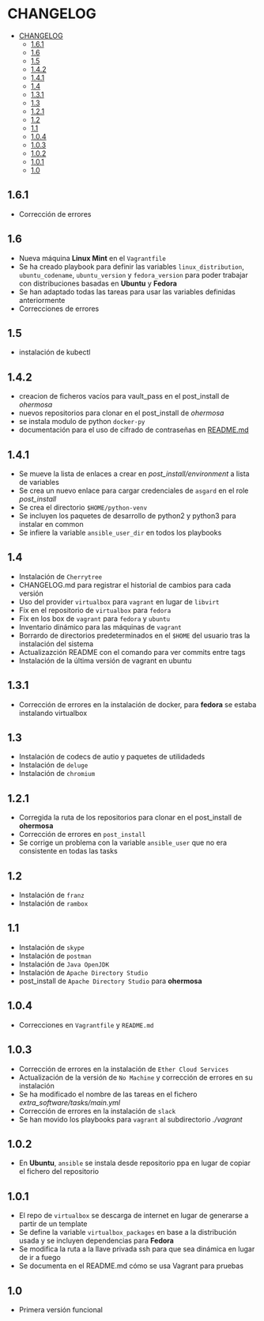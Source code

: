 # CHANGELOG

- [CHANGELOG](#changelog)
  - [1.6.1](#161)
  - [1.6](#16)
  - [1.5](#15)
  - [1.4.2](#142)
  - [1.4.1](#141)
  - [1.4](#14)
  - [1.3.1](#131)
  - [1.3](#13)
  - [1.2.1](#121)
  - [1.2](#12)
  - [1.1](#11)
  - [1.0.4](#104)
  - [1.0.3](#103)
  - [1.0.2](#102)
  - [1.0.1](#101)
  - [1.0](#10)

## 1.6.1

* Corrección de errores

## 1.6

* Nueva máquina **Linux Mint** en el `Vagrantfile`
* Se ha creado playbook para definir las variables `linux_distribution`, `ubuntu_codename`, `ubuntu_version` y `fedora_version` para poder trabajar con distribuciones basadas en **Ubuntu** y **Fedora**
* Se han adaptado todas las tareas para usar las variables definidas anteriormente
* Correcciones de errores

## 1.5

* instalación de kubectl

## 1.4.2

* creacion de ficheros vacíos para vault_pass en el post_install de *ohermosa*
* nuevos repositorios para clonar en el post_install de *ohermosa*
* se instala modulo de python `docker-py`
* documentación para el uso de cifrado de contraseñas en [README.md](README.md)

## 1.4.1

* Se mueve la lista de enlaces a crear en *post_install/environment* a lista de variables
* Se crea un nuevo enlace para cargar credenciales de `asgard` en el role *post_install*
* Se crea el directorio `$HOME/python-venv`
* Se incluyen los paquetes de desarrollo de python2 y python3 para instalar en common
* Se infiere la variable `ansible_user_dir` en todos los playbooks

## 1.4

* Instalación de `Cherrytree`
* CHANGELOG.md para registrar el historial de cambios para cada versión
* Uso del provider `virtualbox` para `vagrant` en lugar de `libvirt`
* Fix en el repositorio de `virtualbox` para `fedora`
* Fix en los box de `vagrant` para `fedora` y `ubuntu`
* Inventario dinámico para las máquinas de `vagrant`
* Borrardo de directorios predeterminados en el `$HOME` del usuario tras la instalación del sistema
* Actualizazción README con el comando para ver commits entre tags
* Instalación de la última versión de vagrant en ubuntu

## 1.3.1

* Corrección de errores en la instalación de docker, para **fedora** se estaba instalando virtualbox

## 1.3

* Instalación de codecs de autio y paquetes de utilidadeds
* Instalación de `deluge`
* Instalación de `chromium`

## 1.2.1

* Corregida la ruta de los repositorios para clonar en el post_install de **ohermosa**
* Corrección de errores en `post_install`
* Se corrige un problema con la variable `ansible_user` que no era consistente en todas las tasks

## 1.2

* Instalación de `franz`
* Instalación de `rambox`

## 1.1

* Instalación de `skype`
* Instalación de `postman`
* Instalación de `Java OpenJDK`
* Instalación de `Apache Directory Studio`
* post_install de `Apache Directory Studio` para **ohermosa**

## 1.0.4

* Correcciones en `Vagrantfile` y `README.md`

## 1.0.3

* Corrección de errores en la instalación de `Ether Cloud Services`
* Actualización de la versión de `No Machine` y corrección de errores en su instalación
* Se ha modificado el nombre de las tareas en el fichero *extra_software/tasks/main.yml*
* Corrección de errores en la instalación de `slack`
* Se han movido los playbooks para `vagrant` al subdirectorio *./vagrant*

## 1.0.2

* En **Ubuntu**, `ansible` se instala desde repositorio ppa en lugar de copiar el fichero del repositorio

## 1.0.1

* El repo de `virtualbox` se descarga de internet en lugar de generarse a partir de un template
* Se define la variable `virtualbox_packages` en base a la distribución usada y se incluyen dependencias para **Fedora**
* Se modifica la ruta a la llave privada ssh para que sea dinámica en lugar de ir a fuego
* Se documenta en el README.md cómo se usa Vagrant para pruebas

## 1.0

* Primera versión funcional
